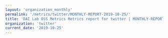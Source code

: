 ```yaml
---
layout: 'organization_monthly'
permalink: '/metrics/twitter/MONTHLY-REPORT-2019-10-25/'
title: 'DAI Lab OSS Metrics Metrics report for twitter | MONTHLY-REPORT-2019-10-25'
organization: 'twitter'
current_date: '2019-10-25'
---
```

